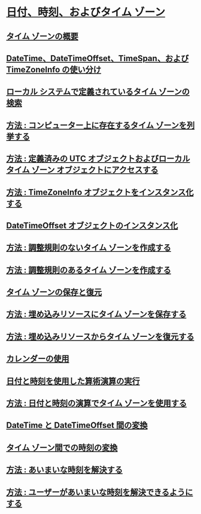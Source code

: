 # [日付、時刻、およびタイム ゾーン](index.md)
## [タイム ゾーンの概要](time-zone-overview.md)
## [DateTime、DateTimeOffset、TimeSpan、および TimeZoneInfo の使い分け](choosing-between-datetime.md)
## [ローカル システムで定義されているタイム ゾーンの検索](finding-the-time-zones-on-local-system.md)
## [方法 : コンピューター上に存在するタイム ゾーンを列挙する](enumerate-time-zones.md)
## [方法 : 定義済みの UTC オブジェクトおよびローカル タイム ゾーン オブジェクトにアクセスする](access-utc-and-local.md)
## [方法 : TimeZoneInfo オブジェクトをインスタンス化する](instantiate-time-zone-info.md)
## [DateTimeOffset オブジェクトのインスタンス化](instantiating-a-datetimeoffset-object.md)
## [方法 : 調整規則のないタイム ゾーンを作成する](create-time-zones-without-adjustment-rules.md)
## [方法 : 調整規則のあるタイム ゾーンを作成する](create-time-zones-with-adjustment-rules.md)
## [タイム ゾーンの保存と復元](saving-and-restoring-time-zones.md)
## [方法 : 埋め込みリソースにタイム ゾーンを保存する](save-time-zones-to-an-embedded-resource.md)
## [方法 : 埋め込みリソースからタイム ゾーンを復元する](restore-time-zones-from-an-embedded-resource.md)
## [カレンダーの使用](working-with-calendars.md)
## [日付と時刻を使用した算術演算の実行](performing-arithmetic-operations.md)
## [方法 : 日付と時刻の演算でタイム ゾーンを使用する](use-time-zones-in-arithmetic.md)
## [DateTime と DateTimeOffset 間の変換](converting-between-datetime-and-offset.md)
## [タイム ゾーン間での時刻の変換](converting-between-time-zones.md)
## [方法 : あいまいな時刻を解決する](resolve-ambiguous-times.md)
## [方法 : ユーザーがあいまいな時刻を解決できるようにする](let-users-resolve-ambiguous-times.md)
